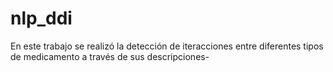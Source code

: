 # nlp_ddi

En este trabajo se realizó la detección de iteracciones entre diferentes tipos de medicamento a través de sus descripciones-
